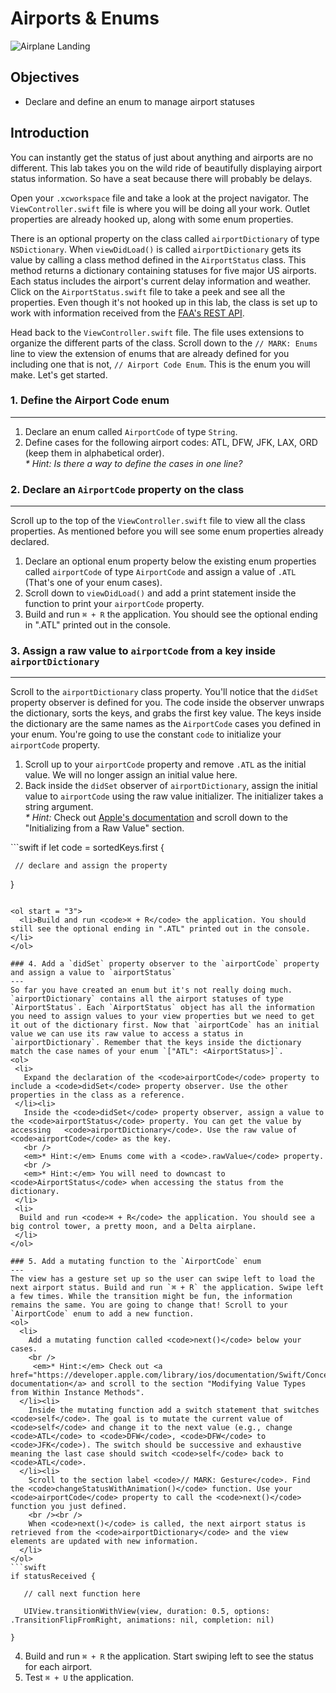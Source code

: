 # Airports & Enums

![Airplane Landing](https://s3.amazonaws.com/learn-verified/airplane-landing.jpg)

## Objectives

 * Declare and define an enum to manage airport statuses

## Introduction
You can instantly get the status of just about anything and airports are no different. This lab takes you on the wild ride of beautifully displaying airport status information. So have a seat because there will probably be delays.

Open your `.xcworkspace` file and take a look at the project navigator. The `ViewController.swift` file is where you will be doing all your work. Outlet properties are already hooked up, along with some enum properties.

There is an optional property on the class called `airportDictionary` of type `NSDictionary`. When `viewDidLoad()` is called `airportDictionary` gets its value by calling a class method defined in the `AirportStatus` class. This method returns a dictionary containing statuses for five major US airports. Each status includes the airport's current delay information and weather. Click on the `AirportStatus.swift` file to take a peek and see all the properties. Even though it's not hooked up in this lab, the class is set up to work with information received from the [FAA's REST API](http://services.faa.gov/).

Head back to the `ViewController.swift` file. The file uses extensions to organize the different parts of the class. Scroll down to the `// MARK: Enums` line to view the extension of enums that are already defined for you including one that is not, `// Airport Code Enum`. This is the enum you will make. Let's get started.
<br />

### 1. Define the Airport Code enum
---
<ol>
  <li>
    Declare an enum called <code>AirportCode</code> of type <code>String</code>.
  </li>
  <li>
    Define cases for the following airport codes: ATL, DFW, JFK, LAX, ORD (keep them in alphabetical order).
    <br />
    <em>* Hint: Is there a way to define the cases in one line?</em>
  </li>
</ol>

### 2. Declare an `AirportCode` property on the class
---
Scroll up to the top of the `ViewController.swift` file to view all the class properties. As mentioned before you will see some enum properties already declared.
<ol>
  <li>
    Declare an optional enum property below the existing enum properties called <code>airportCode</code> of type <code>AirportCode</code> and assign a value of <code>.ATL</code> (That's one of your enum cases).
  </li>
  <li>
    Scroll down to <code>viewDidLoad()</code> and add a print statement inside the function to print your <code>airportCode</code> property.
  </li>
    <li>
    Build and run <code>⌘ + R</code> the application. You should see the optional ending in ".ATL" printed out in the console.
    </li>
</ol>

### 3. Assign a raw value to `airportCode` from a key inside `airportDictionary`
---
Scroll to the <code>airportDictionary</code> class property. You'll notice that the <code>didSet</code> property observer is defined for you. The code inside the observer unwraps the dictionary, sorts the keys, and grabs the first key value. The keys inside the dictionary are the same names as the <code>AirportCode</code> cases you defined in your enum. You're going to use the constant <code>code</code> to initialize your <code>airportCode</code> property.
<ol>
  <li>
    Scroll up to your <code>airportCode</code> property and remove <code>.ATL</code> as the initial value. We will no longer assign an initial value here.
  </li>
  <li>
    Back inside the <code>didSet</code> observer of <code>airportDictionary</code>, assign the initial value to <code>airportCode</code> using the raw value initializer. The initializer takes a string argument.
    <br />
    <em>* Hint:</em> Check out <a href="https://developer.apple.com/library/ios/documentation/Swift/Conceptual/Swift_Programming_Language/Enumerations.html#//apple_ref/doc/uid/TP40014097-CH12-ID145">Apple's documentation</a> and scroll down to the "Initializing from a Raw Value" section.
  </li>
</ol>
```swift
 if let code = sortedKeys.first {

     // declare and assign the property

}
```

<ol start = "3">
  <li>Build and run <code>⌘ + R</code> the application. You should still see the optional ending in ".ATL" printed out in the console.</li>
</ol>

### 4. Add a `didSet` property observer to the `airportCode` property and assign a value to `airportStatus`
---
So far you have created an enum but it's not really doing much. `airportDictionary` contains all the airport statuses of type `AirportStatus`. Each `AirportStatus` object has all the information you need to assign values to your view properties but we need to get it out of the dictionary first. Now that `airportCode` has an initial value we can use its raw value to access a status in `airportDictionary`. Remember that the keys inside the dictionary match the case names of your enum `["ATL": <AirportStatus>]`.
<ol>
 <li>
   Expand the declaration of the <code>airportCode</code> property to include a <code>didSet</code> property observer. Use the other properties in the class as a reference.
 </li><li>
   Inside the <code>didSet</code> property observer, assign a value to the <code>airportStatus</code> property. You can get the value by accessing   <code>airportDictionary</code>. Use the raw value of <code>airportCode</code> as the key.
   <br />
   <em>* Hint:</em> Enums come with a <code>.rawValue</code> property.
   <br />
   <em>* Hint:</em> You will need to downcast to <code>AirportStatus</code> when accessing the status from the dictionary.
 </li>
 <li>
  Build and run <code>⌘ + R</code> the application. You should see a big control tower, a pretty moon, and a Delta airplane.
 </li>
</ol>

### 5. Add a mutating function to the `AirportCode` enum
---
The view has a gesture set up so the user can swipe left to load the next airport status. Build and run `⌘ + R` the application. Swipe left a few times. While the transition might be fun, the information remains the same. You are going to change that! Scroll to your `AirportCode` enum to add a new function.
<ol>
  <li>
    Add a mutating function called <code>next()</code> below your cases.
    <br />
     <em>* Hint:</em> Check out <a href="https://developer.apple.com/library/ios/documentation/Swift/Conceptual/Swift_Programming_Language/Methods.html">Apple's documentation</a> and scroll to the section "Modifying Value Types from Within Instance Methods".
  </li><li>
    Inside the mutating function add a switch statement that switches <code>self</code>. The goal is to mutate the current value of <code>self</code> and change it to the next value (e.g., change <code>ATL</code> to <code>DFW</code>, <code>DFW</code> to <code>JFK</code>). The switch should be successive and exhaustive meaning the last case should switch <code>self</code> back to <code>ATL</code>.
  </li><li>
    Scroll to the section label <code>// MARK: Gesture</code>. Find the <code>changeStatusWithAnimation()</code> function. Use your <code>airportCode</code> property to call the <code>next()</code> function you just defined.
    <br /><br />
    When <code>next()</code> is called, the next airport status is retrieved from the <code>airportDictionary</code> and the view elements are updated with new information.
  </li>
</ol>
```swift
if statusReceived {

   // call next function here

   UIView.transitionWithView(view, duration: 0.5, options: .TransitionFlipFromRight, animations: nil, completion: nil)

}
```
<ol start="4">
  <li>
    Build and run <code>⌘ + R</code> the application. Start swiping left to see the status for each airport.
  </li><li>
    Test <code>⌘ + U</code> the application.
  </li>
</ol>
